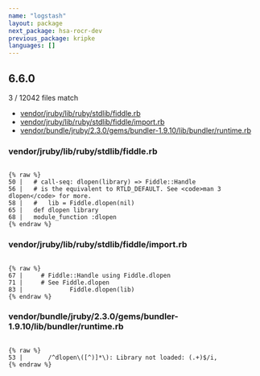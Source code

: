 ```yaml
---
name: "logstash"
layout: package
next_package: hsa-rocr-dev
previous_package: kripke
languages: []
---
```

## 6.6.0
3 / 12042 files match

 - [vendor/jruby/lib/ruby/stdlib/fiddle.rb](#vendorjrubylibrubystdlibfiddlerb)
 - [vendor/jruby/lib/ruby/stdlib/fiddle/import.rb](#vendorjrubylibrubystdlibfiddleimportrb)
 - [vendor/bundle/jruby/2.3.0/gems/bundler-1.9.10/lib/bundler/runtime.rb](#vendorbundlejruby230gemsbundler-1910libbundlerruntimerb)

### vendor/jruby/lib/ruby/stdlib/fiddle.rb

```

{% raw %}
50 |   # call-seq: dlopen(library) => Fiddle::Handle
56 |   # is the equivalent to RTLD_DEFAULT. See <code>man 3 dlopen</code> for more.
58 |   #   lib = Fiddle.dlopen(nil)
65 |   def dlopen library
68 |   module_function :dlopen
{% endraw %}

```
### vendor/jruby/lib/ruby/stdlib/fiddle/import.rb

```

{% raw %}
67 |     # Fiddle::Handle using Fiddle.dlopen
71 |     # See Fiddle.dlopen
83 |             Fiddle.dlopen(lib)
{% endraw %}

```
### vendor/bundle/jruby/2.3.0/gems/bundler-1.9.10/lib/bundler/runtime.rb

```

{% raw %}
53 |       /^dlopen\([^)]*\): Library not loaded: (.+)$/i,
{% endraw %}

```